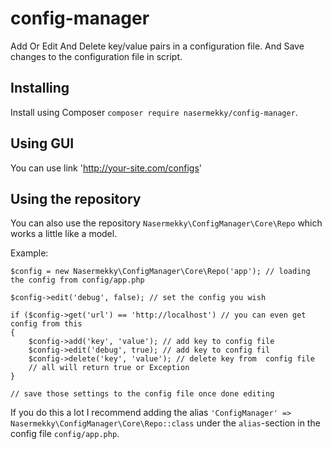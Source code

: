 
# config-manager
Add Or Edit And Delete key/value  pairs in a configuration file.
And Save changes to the configuration file in script.

## Installing

Install using Composer `composer require nasermekky/config-manager`.

## Using GUI 

You can use link 'http://your-site.com/configs'

## Using the repository

You can also use the repository `Nasermekky\ConfigManager\Core\Repo` which works a little like a model.

Example:
```
$config = new Nasermekky\ConfigManager\Core\Repo('app'); // loading the config from config/app.php

$config->edit('debug', false); // set the config you wish

if ($config->get('url') == 'http://localhost') // you can even get config from this
{
    $config->add('key', 'value'); // add key to config file
	$config->edit('debug', true); // add key to config fil
    $config->delete('key', 'value'); // delete key from  config file
    // all will return true or Exception 
}

// save those settings to the config file once done editing
```

If you do this a lot I recommend adding the alias `'ConfigManager' => Nasermekky\ConfigManager\Core\Repo::class` under the `alias`-section in the config file `config/app.php`.


